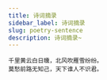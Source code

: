 ```yaml
---
title: 诗词摘录
sidebar_label: 诗词摘录
slug: poetry-sentence
description: 诗词摘录~
---
```


```text title="别董大二首 / 唐 / 高适"
千里黄云白日曛，北风吹雁雪纷纷。
莫愁前路无知己，天下谁人不识君。
```
